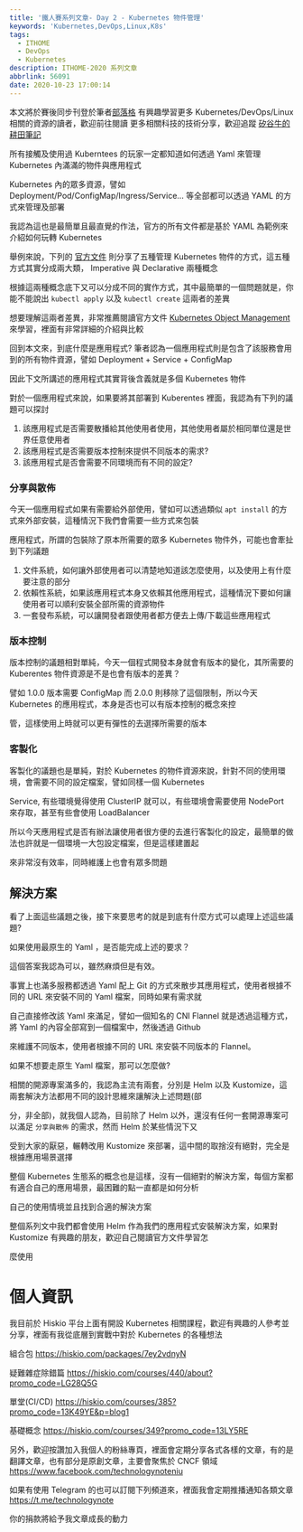 ```yaml
---
title: '鐵人賽系列文章- Day 2 - Kubernetes 物件管理'
keywords: 'Kubernetes,DevOps,Linux,K8s'
tags:
  - ITHOME
  - DevOps
  - Kubernetes
description: ITHOME-2020 系列文章
abbrlink: 56091
date: 2020-10-23 17:00:14
---
```


本文將於賽後同步刊登於筆者[部落格](https://hwchiu.com/)
有興趣學習更多 Kubernetes/DevOps/Linux 相關的資源的讀者，歡迎前往閱讀
更多相關科技的技術分享，歡迎追蹤 [矽谷牛的耕田筆記](https://www.facebook.com/technologynoteniu)


所有接觸及使用過 Kuberntees 的玩家一定都知道如何透過 Yaml 來管理 Kubernetes 內滿滿的物件與應用程式

Kubernetes 內的眾多資源，譬如 Deployment/Pod/ConfigMap/Ingress/Service... 等全部都可以透過 YAML 的方式來管理及部署

我認為這也是最簡單且最直覺的作法，官方的所有文件都是基於 YAML 為範例來介紹如何玩轉 Kubernetes

舉例來說，下列的 [官方文件](https://kubernetes.io/docs/tasks/manage-kubernetes-objects/) 則分享了五種管理 Kubernetes 物件的方式，這五種方式其實分成兩大類， Imperative 與 Declarative 兩種概念

根據這兩種概念底下又可以分成不同的實作方式，其中最簡單的一個問題就是，你能不能說出 `kubectl apply` 以及 `kubectl create` 這兩者的差異

想要理解這兩者差異，非常推薦閱讀官方文件 [Kubernetes Object Management](https://kubernetes.io/docs/concepts/overview/working-with-objects/object-management/) 來學習，裡面有非常詳細的介紹與比較



回到本文來，到底什麼是應用程式? 筆者認為一個應用程式則是包含了該服務會用到的所有物件資源，譬如 Deployment + Service + ConfigMap

因此下文所講述的應用程式其實背後含義就是多個 Kubernetes 物件

對於一個應用程式來說，如果要將其部署到 Kuberentes 裡面，我認為有下列的議題可以探討

1. 該應用程式是否需要散播給其他使用者使用，其他使用者屬於相同單位還是世界任意使用者
2. 該應用程式是否需要版本控制來提供不同版本的需求?
3. 該應用程式是否會需要不同環境而有不同的設定?



### 分享與散佈

今天一個應用程式如果有需要給外部使用，譬如可以透過類似 `apt install` 的方式來外部安裝，這種情況下我們會需要一些方式來包裝

應用程式，所謂的包裝除了原本所需要的眾多 Kubernetes 物件外，可能也會牽扯到下列議題

1. 文件系統，如何讓外部使用者可以清楚地知道該怎麼使用，以及使用上有什麼要注意的部分
2. 依賴性系統，如果該應用程式本身又依賴其他應用程式，這種情況下要如何讓使用者可以順利安裝全部所需的資源物件
3. 一套發布系統，可以讓開發者跟使用者都方便去上傳/下載這些應用程式

### 版本控制

版本控制的議題相對單純，今天一個程式開發本身就會有版本的變化，其所需要的 Kuberentes 物件資源是不是也會有版本的差異？

譬如 1.0.0 版本需要 ConfigMap 而 2.0.0 則移除了這個限制，所以今天 Kubernetes 的應用程式，本身是否也可以有版本控制的概念來控

管，這樣使用上時就可以更有彈性的去選擇所需要的版本

### 客製化

客製化的議題也是單純，對於 Kubernetes 的物件資源來說，針對不同的使用環境，會需要不同的設定檔案，譬如同樣一個 Kubernetes 

Service, 有些環境覺得使用 ClusterIP 就可以，有些環境會需要使用 NodePort 來存取，甚至有些會使用 LoadBalancer 

所以今天應用程式是否有辦法讓使用者很方便的去進行客製化的設定，最簡單的做法也許就是一個環境一大包設定檔案，但是這樣建置起

來非常沒有效率，同時維護上也會有眾多問題



## 解決方案

看了上面這些議題之後，接下來要思考的就是到底有什麼方式可以處理上述這些議題?

如果使用最原生的 Yaml ，是否能完成上述的要求？

這個答案我認為可以，雖然麻煩但是有效。

事實上也滿多服務都透過 Yaml 配上 Git 的方式來散步其應用程式，使用者根據不同的 URL 來安裝不同的 Yaml 檔案，同時如果有需求就

自己直接修改該 Yaml 來滿足，譬如一個知名的 CNI Flannel 就是透過這種方式，將 Yaml 的內容全部寫到一個檔案中，然後透過 Github 

來維護不同版本，使用者根據不同的 URL 來安裝不同版本的 Flannel。

如果不想要走原生 Yaml 檔案，那可以怎麼做?

相關的開源專案滿多的，我認為主流有兩套，分別是 Helm 以及 Kustomize，這兩套解決方法都用不同的設計思維來讓解決上述問題(部

分，非全部)，就我個人認為，目前除了 Helm 以外，還沒有任何一套開源專案可以滿足 `分享與散佈` 的需求，然而 Helm 於某些情況下又

受到大家的厭惡，輾轉改用 Kustomize 來部署，這中間的取捨沒有絕對，完全是根據應用場景選擇

整個 Kubernetes 生態系的概念也是這樣，沒有一個絕對的解決方案，每個方案都有適合自己的應用場景，最困難的點一直都是如何分析

自己的使用情境並且找到合適的解決方案

整個系列文中我們都會使用 Helm 作為我們的應用程式安裝解決方案，如果對 Kustomize 有興趣的朋友，歡迎自己閱讀官方文件學習怎

麼使用



# 個人資訊
我目前於 Hiskio 平台上面有開設 Kubernetes 相關課程，歡迎有興趣的人參考並分享，裡面有我從底層到實戰中對於 Kubernetes 的各種想法

組合包
https://hiskio.com/packages/7ey2vdnyN

疑難雜症除錯篇
https://hiskio.com/courses/440/about?promo_code=LG28Q5G

單堂(CI/CD)
https://hiskio.com/courses/385?promo_code=13K49YE&p=blog1

基礎概念
https://hiskio.com/courses/349?promo_code=13LY5RE

另外，歡迎按讚加入我個人的粉絲專頁，裡面會定期分享各式各樣的文章，有的是翻譯文章，也有部分是原創文章，主要會聚焦於 CNCF 領域
https://www.facebook.com/technologynoteniu

如果有使用 Telegram 的也可以訂閱下列頻道來，裡面我會定期推播通知各類文章
https://t.me/technologynote

你的捐款將給予我文章成長的動力
<script type="text/javascript" src="https://cdnjs.buymeacoffee.com/1.0.0/button.prod.min.js" data-name="bmc-button" data-slug="hwchiu" data-color="#000000" data-emoji=""  data-font="Cookie" data-text="Buy me a coffee" data-outline-color="#fff" data-font-color="#fff" data-coffee-color="#fd0" ></script>
